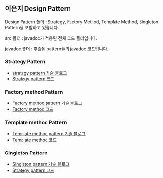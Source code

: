 ## 이은지 Design Pattern

 Design Pattern 폴더 : Strategy, Factory Method, Template Method, Singleton Pattern을 포함하고 있습니다.

 
 src 폴더 : javadoc가 적용된 전체 코드 폴더입니다.

 
 javadoc 폴더 : 추출된 pattern들의 javadoc 코드입니다.

### Strategy Pattern
  - [strategy pattern 기술 블로그](https://github.com/eunsiver/PDA-JavaPattern/blob/Lee-Eunji/Lee-Eunji/Design_Pattern/1_StrategyPattern.md)
  - [Strategy pattern 코드](https://github.com/eunsiver/PDA-JavaPattern/tree/Lee-Eunji/Lee-Eunji/src/strategy_pattern)

### Factory method Pattern
  - [Factory method pattern 기술 블로그](https://github.com/eunsiver/PDA-JavaPattern/blob/Lee-Eunji/Lee-Eunji/Design_Pattern/2_FactoryPattern.md
)
  - [Factory method 코드](https://github.com/eunsiver/PDA-JavaPattern/tree/Lee-Eunji/Lee-Eunji/src/factory_method_pattern)

### Template method Pattern
  - [Template method pattern 기술 블로그](https://github.com/eunsiver/PDA-JavaPattern/blob/Lee-Eunji/Lee-Eunji/Design_Pattern/3_TemplateMethod.md)
  - [Template method 코드](https://github.com/eunsiver/PDA-JavaPattern/tree/Lee-Eunji/Lee-Eunji/src/template_method_pattern)
    
### Singleton Pattern
  - [Singleton pattern 기술 블로그](https://github.com/eunsiver/PDA-JavaPattern/blob/Lee-Eunji/Lee-Eunji/4_Singleton.md)
  - [Strategy pattern 코드](https://github.com/eunsiver/PDA-JavaPattern/tree/Lee-Eunji/Lee-Eunji/src/singleton_pattern)

